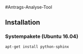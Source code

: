 #Antrags-Analyse-Tool
## Installation
### Systempakete (Ubuntu 16.04)
    apt-get install python-sphinx